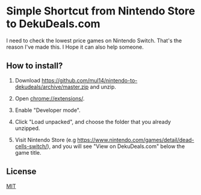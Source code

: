 # Simple Shortcut from Nintendo Store to DekuDeals.com

I need to check the lowest price games on Nintendo Switch.
That's the reason I've made this.
I Hope it can also help someone.

## How to install?

1. Download https://github.com/mul14/nintendo-to-dekudeals/archive/master.zip and unzip.

2. Open [chrome://extensions/](chrome://extensions/).

3. Enable "Developer mode".

4. Click "Load unpacked", and choose the folder that you already unzipped.

5. Visit Nintendo Store (e.g https://www.nintendo.com/games/detail/dead-cells-switch/), and you will see "View on DekuDeals.com" below the game title.

## License

[MIT](MIT)
